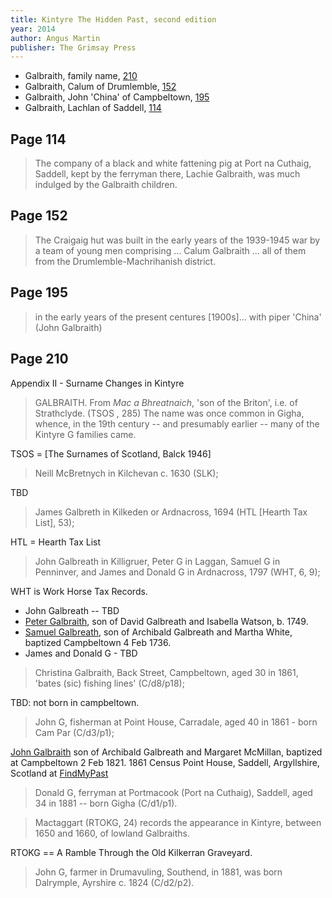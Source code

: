 ```yaml
---
title: Kintyre The Hidden Past, second edition
year: 2014
author: Angus Martin
publisher: The Grimsay Press
---
```


* Galbraith, family name, [210](#page-210)
* Galbraith, Calum of Drumlemble, [152](#page-152)
* Galbraith, John 'China' of Campbeltown, [195](#page-195)
* Galbraith, Lachlan of Saddell, [114](#page-114)

## Page 114

> The company of a black and white fattening pig at Port na Cuthaig,
> Saddell, kept by the ferryman there, Lachie Galbraith, was much
> indulged by the Galbraith children.

## Page 152

> The Craigaig hut was built in the early years of the 1939-1945 war by a team of young men
> comprising ... Calum Galbraith ... all of them from the Drumlemble-Machrihanish district.

## Page 195

> in the early years of the present centures [1900s]...
> with piper 'China' (John Galbraith)

## Page 210

Appendix II - Surname Changes in Kintyre

> GALBRAITH. From *Mac a Bhreatnaich*, 'son of the Briton', i.e. of Strathclyde.
> (TSOS , 285)
> The name was once common in Gigha, whence, in the 19th century -- and presumably
> earlier -- many of the Kintyre G families came.

TSOS = [The Surnames of Scotland, Balck 1946]

> Neill McBretnych in Kilchevan c. 1630 (SLK);

TBD

> James Galbreth in Kilkeden or Ardnacross, 1694 (HTL [Hearth Tax List], 53);

HTL = Hearth Tax List

> John Galbreath in Killigruer, Peter G in Laggan, Samuel G in Penninver, and
> James and Donald G in Ardnacross, 1797 (WHT, 6, 9);

WHT is Work Horse Tax Records.

* John Galbreath -- TBD
* [Peter Galbraith](/people/galbreath-peter-1749.md), son of David Galbreath and Isabella Watson, b. 1749.
* [Samuel Galbreath](/people/galbreath-samuel-1736.md), son of Archibald Galbreath and Martha White, baptized Campbeltown 4 Feb 1736.
* James and Donald G - TBD

> Christina Galbraith, Back Street, Campbeltown, aged 30 in 1861, 'bates (sic) fishing lines' (C/d8/p18);

TBD: not born in campbeltown.

> John G, fisherman at Point House, Carradale, aged 40 in 1861 - born Cam Par (C/d3/p1);

[John Galbraith](/people/galbreath-john-1821.md) son of Archibald Galbreath and Margaret McMillan, baptized at Campbeltown 2 Feb 1821.  1861 Census Point House, Saddell, Argyllshire, Scotland at [FindMyPast](https://www.findmypast.com/transcript?id=GBC%2F1861%2F0022530948)

> Donald G, ferryman at Portmacook (Port na Cuthaig), Saddell, aged 34 in 1881 -- born Gigha (C/d1/p1).


> Mactaggart (RTOKG, 24) records the  appearance in Kintyre, between 1650 and 1660, of lowland Galbraiths. 

RTOKG == A Ramble Through the Old Kilkerran Graveyard. 

> John G, farmer in Drumavuling, Southend, in 1881, was born Dalrymple, Ayrshire c. 1824 (C/d2/p2).


